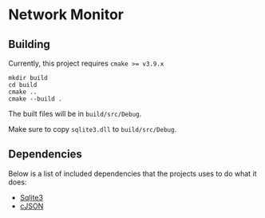 # Network Monitor

## Building

Currently, this project requires `cmake >= v3.9.x`

`mkdir build`  
`cd build`  
`cmake ..`  
`cmake --build .`

The built files will be in `build/src/Debug`.

Make sure to copy `sqlite3.dll` to `build/src/Debug`.

## Dependencies

Below is a list of included dependencies that the projects uses to do what it does:

- [Sqlite3](https://www.sqlite.org/index.html)
- [cJSON](https://github.com/DaveGamble/cJSON)
